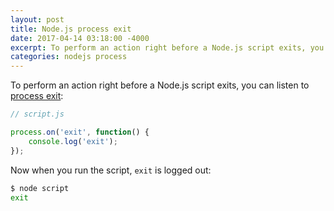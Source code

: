 ```yaml
---
layout: post
title: Node.js process exit
date: 2017-04-14 03:18:00 -4000
excerpt: To perform an action right before a Node.js script exits, you can listen to the process exit event.
categories: nodejs process
---
```


To perform an action right before a Node.js script exits, you can listen to [process exit](https://nodejs.org/api/process.html#process_event_exit):

```js
// script.js

process.on('exit', function() {
    console.log('exit');
});
```

Now when you run the script, `exit` is logged out:

```sh
$ node script
exit
```
